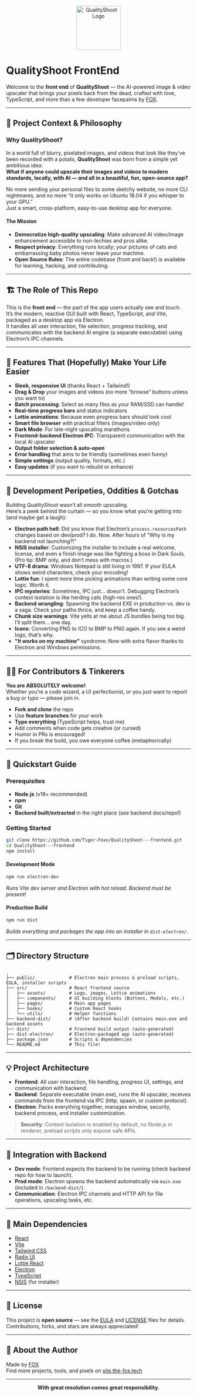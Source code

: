 <p align="center">
  <img src="src/assets/logo.png" alt="QualityShoot Logo" width="120"/>
</p>

# QualityShoot FrontEnd

Welcome to the **front end** of **QualityShoot** — the AI-powered image & video upscaler that brings your pixels back from the dead, crafted with love, TypeScript, and more than a few developer facepalms by [FOX](https://github.com/Tiger-Foxx).

---

## 🌟 Project Context & Philosophy

### Why QualityShoot?

In a world full of blurry, pixelated images, and videos that look like they’ve been recorded with a potato, **QualityShoot** was born from a simple yet ambitious idea:  
**What if anyone could upscale their images and videos to modern standards, locally, with AI — and all in a beautiful, fun, open-source app?**

No more sending your personal files to some sketchy website, no more CLI nightmares, and no more “it only works on Ubuntu 18.04 if you whisper to your GPU.”  
Just a smart, cross-platform, easy-to-use desktop app for everyone.

#### The Mission

- **Democratize high-quality upscaling**: Make advanced AI video/image enhancement accessible to non-techies and pros alike.
- **Respect privacy**: Everything runs locally; your pictures of cats and embarrassing baby photos never leave your machine.
- **Open Source Rules**: The entire codebase (front and back!) is available for learning, hacking, and contributing.

---

## 🏗️ The Role of This Repo

This is the **front end** — the part of the app users actually see and touch.  
It’s the modern, reactive GUI built with React, TypeScript, and Vite, packaged as a desktop app via Electron.  
It handles all user interaction, file selection, progress tracking, and communicates with the backend AI engine (a separate executable) using Electron’s IPC channels.

---

## 🦾 Features That (Hopefully) Make Your Life Easier

- **Sleek, responsive UI** (thanks React + Tailwind!)
- **Drag & Drop** your images and videos (no more “browse” buttons unless you want to)
- **Batch processing**: Select as many files as your RAM/SSD can handle!
- **Real-time progress bars** and status indicators
- **Lottie animations**: Because even progress bars should look cool
- **Smart file browser** with practical filters (images/video only)
- **Dark Mode**: For late-night upscaling marathons
- **Frontend-backend Electron IPC**: Transparent communication with the local AI upscaler
- **Output folder selection & auto-open**
- **Error handling** that aims to be friendly (sometimes even funny)
- **Simple settings** (output quality, formats, etc.)
- **Easy updates** (if you want to rebuild or enhance)

---

## 🤪 Development Peripeties, Oddities & Gotchas

Building QualityShoot wasn’t all smooth upscaling.  
Here’s a peek behind the curtain — so you know what you’re getting into (and maybe get a laugh):

- **Electron path hell**: Did you know that Electron’s `process.resourcesPath` changes based on dev/prod? I do. Now. After hours of “Why is my backend not launching?!”
- **NSIS installer**: Customizing the installer to include a real welcome, license, and even a finish image was like fighting a boss in Dark Souls. (Pro tip: BMP only, and don’t mess with macros.)
- **UTF-8 drama**: Windows Notepad is still living in 1997. If your EULA shows weird characters, check your encoding!
- **Lottie fun**: I spent more time picking animations than writing some core logic. Worth it.
- **IPC mysteries**: Sometimes, IPC just… doesn’t. Debugging Electron’s context isolation is like herding cats (high-res ones!).
- **Backend wrangling**: Spawning the backend EXE in production vs. dev is a saga. Check your paths thrice, and keep a coffee handy.
- **Chunk size warnings**: Vite yells at me about JS bundles being too big. I’ll split them… one day.
- **Icons**: Converting PNG to ICO to BMP to PNG again. If you see a weird logo, that’s why.
- **"It works on my machine"** syndrome: Now with extra flavor thanks to Electron and Windows permissions.

---

## 🧑‍💻 For Contributors & Tinkerers

**You are ABSOLUTELY welcome!**  
Whether you’re a code wizard, a UI perfectionist, or you just want to report a bug or typo — please join in.

- **Fork and clone** the repo
- Use **feature branches** for your work
- **Type everything** (TypeScript helps, trust me)
- Add comments when code gets creative (or cursed)
- Humor in PRs is encouraged!
- If you break the build, you owe everyone coffee (metaphorically)

---

## 🚦 Quickstart Guide

### Prerequisites

- **Node.js** (v18+ recommended)
- **npm**
- **Git**
- **Backend built/extracted** in the right place (see backend docs/repo!)

### Getting Started

```bash
git clone https://github.com/Tiger-Foxx/QualityShoot---frontend.git
cd QualityShoot---frontend
npm install
```

#### Development Mode

```bash
npm run electron-dev
```
*Runs Vite dev server and Electron with hot reload. Backend must be present!*

#### Production Build

```bash
npm run dist
```
*Builds everything and packages the app into an installer in `dist-electron/`.*

---

## 🗂️ Directory Structure

```
.
├── public/             # Electron main process & preload scripts, EULA, installer scripts
├── src/                # React frontend source
│   ├── assets/         # Logo, images, Lottie animations
│   ├── components/     # UI building blocks (Buttons, Modals, etc.)
│   ├── pages/          # Main app pages
│   ├── hooks/          # Custom React hooks
│   └── utils/          # Helper functions
├── backend-dist/       # (After backend build) Contains main.exe and backend assets
├── dist/               # Frontend build output (auto-generated)
├── dist-electron/      # Electron-packaged app (auto-generated)
├── package.json        # Scripts & dependencies
└── README.md           # This file!
```

---

## 💡 Project Architecture

- **Frontend**: All user interaction, file handling, progress UI, settings, and communication with backend.
- **Backend**: Separate executable (main.exe), runs the AI upscaler, receives commands from the frontend via IPC (http, spawn, or custom protocol).
- **Electron**: Packs everything together, manages window, security, backend process, and installer customization.

> **Security**: Context Isolation is enabled by default, no Node.js in renderer, preload scripts only expose safe APIs.

---

## 🤝 Integration with Backend

- **Dev mode**: Frontend expects the backend to be running (check backend repo for how to launch).
- **Prod mode**: Electron spawns the backend automatically via `main.exe` (included in `/backend-dist/`).
- **Communication**: Electron IPC channels and HTTP API for file operations, upscaling tasks, etc.

---

## 🧰 Main Dependencies

- [React](https://react.dev/)
- [Vite](https://vitejs.dev/)
- [Tailwind CSS](https://tailwindcss.com/)
- [Radix UI](https://www.radix-ui.com/)
- [Lottie React](https://lottiereact.com/)
- [Electron](https://www.electronjs.org/)
- [TypeScript](https://www.typescriptlang.org/)
- [NSIS](https://nsis.sourceforge.io/) (for installer)

---

## 📃 License

This project is **open source** — see the [EULA](public/EULA.txt) and [LICENSE](./LICENSE) files for details.  
Contributions, forks, and stars are always appreciated!

---

## 🦊 About the Author

Made by [FOX](https://github.com/Tiger-Foxx)  
Find more projects, tools, and pixels on [site.the-fox.tech](https://site.the-fox.tech)

---

<p align="center">
  <b>With great resolution comes great responsibility.</b>
</p>